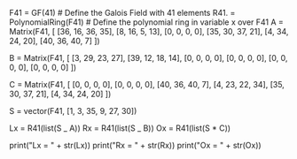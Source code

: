 F41 = GF(41) # Define the Galois Field with 41 elements
R41.<x> = PolynomialRing(F41) # Define the polynomial ring in variable x over F41
A = Matrix(F41, [
[36, 16, 36, 35],
[8, 16, 5, 13],
[0, 0, 0, 0],
[35, 30, 37, 21],
[4, 34, 24, 20],
[40, 36, 40, 7]
])

B = Matrix(F41, [
[3, 29, 23, 27],
[39, 12, 18, 14],
[0, 0, 0, 0],
[0, 0, 0, 0],
[0, 0, 0, 0],
[0, 0, 0, 0]
])

C = Matrix(F41, [
[0, 0, 0, 0],
[0, 0, 0, 0],
[40, 36, 40, 7],
[4, 23, 22, 34],
[35, 30, 37, 21],
[4, 34, 24, 20]
])

S = vector(F41, [1, 3, 35, 9, 27, 30])

Lx = R41(list(S _ A))
Rx = R41(list(S _ B))
Ox = R41(list(S \* C))

print("Lx = " + str(Lx))
print("Rx = " + str(Rx))
print("Ox = " + str(Ox))

